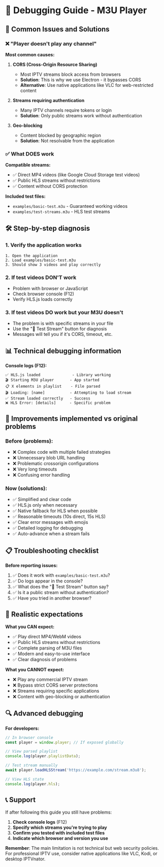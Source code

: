 # 🔧 Debugging Guide - M3U Player

## 🎯 Common Issues and Solutions

### ❌ "Player doesn't play any channel"

**Most common causes:**

1. **CORS (Cross-Origin Resource Sharing)**
   - Most IPTV streams block access from browsers
   - **Solution**: This is why we use Electron - it bypasses CORS
   - **Alternative**: Use native applications like VLC for web-restricted content

2. **Streams requiring authentication**
   - Many IPTV channels require tokens or login
   - **Solution**: Only public streams work without authentication

3. **Geo-blocking**
   - Content blocked by geographic region
   - **Solution**: Not resolvable from the application

### ✅ What DOES work

**Compatible streams:**
- ✅ Direct MP4 videos (like Google Cloud Storage test videos)
- ✅ Public HLS streams without restrictions
- ✅ Content without CORS protection

**Included test files:**
- `examples/basic-test.m3u` - Guaranteed working videos
- `examples/test-streams.m3u` - HLS test streams

## 🛠️ Step-by-step diagnosis

### 1. Verify the application works
```
1. Open the application
2. Load examples/basic-test.m3u
3. Should show 3 videos and play correctly
```

### 2. If test videos DON'T work
- Problem with browser or JavaScript
- Check browser console (F12)
- Verify HLS.js loads correctly

### 3. If test videos DO work but your M3U doesn't
- The problem is with specific streams in your file
- Use the "🔧 Test Stream" button for diagnosis
- Messages will tell you if it's CORS, timeout, etc.

## 📊 Technical debugging information

**Console logs (F12):**
```
✅ HLS.js loaded              - Library working
🎬 Starting M3U player       - App started  
📋 X elements in playlist    - File parsed
🎬 Loading: [name]           - Attempting to load stream
✅ Stream loaded correctly   - Success
❌ HLS Error: [details]      - Specific problem
```

## 🚀 Improvements implemented vs original problems

### Before (problems):
- ❌ Complex code with multiple failed strategies
- ❌ Unnecessary blob URL handling
- ❌ Problematic crossorigin configurations
- ❌ Very long timeouts
- ❌ Confusing error handling

### Now (solutions):
- ✅ Simplified and clear code
- ✅ HLS.js only when necessary
- ✅ Native fallback for HLS when possible
- ✅ Reasonable timeouts (10s direct, 15s HLS)
- ✅ Clear error messages with emojis
- ✅ Detailed logging for debugging
- ✅ Auto-advance when a stream fails

## 📋 Troubleshooting checklist

**Before reporting issues:**

1. ✅ Does it work with `examples/basic-test.m3u`?
2. ✅ Do logs appear in the console?
3. ✅ What does the "🔧 Test Stream" button say?
4. ✅ Is it a public stream without authentication?
5. ✅ Have you tried in another browser?

## 🎯 Realistic expectations

**What you CAN expect:**
- ✅ Play direct MP4/WebM videos
- ✅ Public HLS streams without restrictions  
- ✅ Complete parsing of M3U files
- ✅ Modern and easy-to-use interface
- ✅ Clear diagnosis of problems

**What you CANNOT expect:**
- ❌ Play any commercial IPTV stream
- ❌ Bypass strict CORS server protections
- ❌ Streams requiring specific applications
- ❌ Content with geo-blocking or authentication

## 🔍 Advanced debugging

**For developers:**

```javascript
// In browser console
const player = window.player; // If exposed globally

// View parsed playlist
console.log(player.playlistData);

// Test stream manually
await player.loadHLSStream('https://example.com/stream.m3u8');

// View HLS state
console.log(player.hls);
```

## 📞 Support

If after following this guide you still have problems:

1. **Check console logs** (F12)
2. **Specify which streams you're trying to play**
3. **Confirm you tested with included test files**
4. **Indicate which browser and version you use**

**Remember**: The main limitation is not technical but web security policies. For professional IPTV use, consider native applications like VLC, Kodi, or desktop IPTVnator.